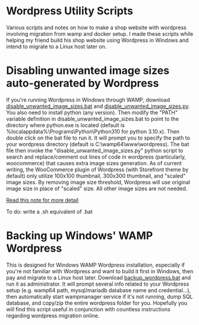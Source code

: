 # Wordpress Utility Scripts
Various scripts and notes on how to make a shop website with wordpress involving migration from wamp and docker setup. I made these scripts while helping my friend build his shop website using Wordpress in Windows and intend to migrate to a Linux host later on.

# Disabling unwanted image sizes auto-generated by Wordpress
If you're running Wordpress in Windows through WAMP, download [disable_unwanted_image_sizes.bat](https://github.com/thanghn90/wordpress_storefront_util/blob/main/disable_unwanted_image_sizes.bat) and [disable_unwanted_image_sizes.py](https://github.com/thanghn90/wordpress_storefront_util/blob/main/disable_unwanted_image_sizes.py). You also need to install python (any version). Then modify the "PATH" variable definition in disable_unwanted_image_sizes.bat to point to the directory where python.exe is located (default is %localappdata%\Programs\Python\Python310 for python 3.10.x). Then double click on the bat file to run it. It will prompt you to specify the path to your wordpress directory (default is C:\wamp64\www\wordpress). The bat file then invoke the "disable_unwanted_image_sizes.py" python script to search and replace/comment out lines of code in wordpress (particularly, woocommerce) that causes extra image sizes generation. As of current writing, the WooCommerce plugin of Wordpress (with Storefront theme by default) only utilize 100x100 thumbnail, 300x300 thumbnail, and "scaled" image sizes. By removing image size threshold, Wordpress will use original image size in place of "scaled" size. All other image sizes are not needed.

[Read this note for more detail](https://github.com/thanghn90/wordpress_storefront_util/blob/main/notes/Wordpress%20disable%20unwanted%20image%20sizes.txt)

To do: write a .sh equivalent of .bat

# Backing up Windows' WAMP Wordpress
This is designed for Windows WAMP Wordpress installation, especially if you're not familiar with Wordpress and want to build it first in Windows, then pay and migrate to a Linux host later. Download [backup_wordpress.bat](https://github.com/thanghn90/wordpress_storefront_util/blob/main/backup_wordpress.bat) and run it as administrator. It will prompt several info related to your Wordpress setup (e.g. wamp64 path, mysql/mariadb database name and credential...), then automatically start wampmanager service if it's not running, dump SQL database, and copy/zip the entire wordpress folder for you. Hopefully you will find this script useful in conjunction with countless instructions regarding wordpress migration online.


